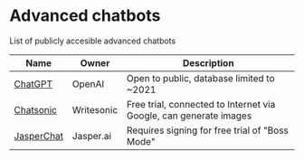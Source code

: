 # Advanced chatbots
List of publicly accesible advanced chatbots

Name | Owner | Description | 
--- | --- | ---
[ChatGPT](https://chat.openai.com/chat) | OpenAI | Open to public, database limited to ~2021
[Chatsonic](https://writesonic.com/chat) | Writesonic | Free trial, connected to Internet via Google, can generate images
[JasperChat](https://app.jasper.ai/) | Jasper.ai | Requires signing for free trial of "Boss Mode"
